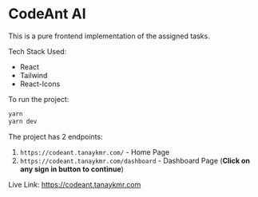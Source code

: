 # CodeAnt AI
This is a pure frontend implementation of the assigned tasks.

Tech Stack Used:
- React
- Tailwind
- React-Icons

To run the project:
```bash
yarn
yarn dev
```

The project has 2 endpoints:
1. `https://codeant.tanaykmr.com/` - Home Page
2. `https://codeant.tanaykmr.com/dashboard` - Dashboard Page (**Click on any sign in button to continue**)

Live Link: https://codeant.tanaykmr.com


